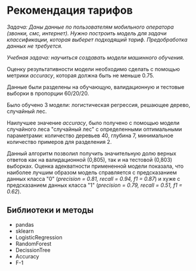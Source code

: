 # Рекомендация тарифов

*Задача: Даны данные по пользователям мобильного оператора (звонки, смс, интернет). 
Нужно построить модель для задачи классификации, которая выберет подходящий тариф. Предобработка данных не требуется.*

*Учебная задача: научиться создавать модели машинного обучения.*

Оценку результативности модели необходимо сделать с помощью метрики *accuracy*, которая должна быть не меньше 0.75.

Данные были разделены на обучающую, валидационную и тестовые выборки в пропорции 60/20/20.

Было обучено 3 модели: логистическая регрессия, решающее дерево, случайный лес.

Наилучшее значение *accuracy*, было получено с помощью модели случайного леса "случайный лес" с определенными оптимальными параметрами: количество деревьев 40, глубина 7, минимальное количество примеров для разделения 2.

Данный алгоритм позволил получить значительную долю верных ответов как на валидационной (0,805), так и на тестовой (0,803) выборках. 
Оценка адекватности примененной модели показала, что наиболее лучшим образом модель справляется с предсказанием данных класса "0" (*precision = 0.81, recall = 0.94, f1 = 0.87*) и хуже с предсказанием данных класса "1" (*precision = 0.79, recall = 0.51, f1 = 0.62*).

## Библиотеки и методы
* pandas
* sklearn
* LogisticRegression
* RandomForest
* DecissionTree
* Accuracy
* F-1
